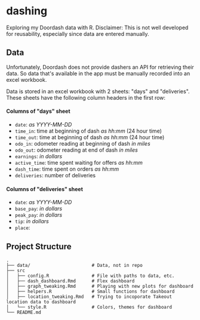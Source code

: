 # dashing
Exploring my Doordash data with R.
Disclaimer: This is not well developed for reusability, especially since data are entered manually.

## Data

Unfortunately, Doordash does not provide dashers an API for retrieving their data. So data that's available in the app must be manually recorded into an excel workbook.

Data is stored in an excel workbook with 2 sheets: "days" and "deliveries". These sheets have the following column headers in the first row:

#### Columns of "days" sheet

* `date`: *as YYYY-MM-DD*
* `time_in`: time at beginning of dash *as hh:mm* (24 hour time) 
* `time_out`: time at beginning of dash *as hh:mm* (24 hour time)
* `odo_in`: odometer reading at beginning of dash *in miles*
* `odo_out`: odometer reading at end of dash *in miles*
* `earnings`: *in dollars*
* `active_time`: time spent waiting for offers *as hh:mm*
* `dash_time`: time spent on orders *as hh:mm*
* `deliveries`: number of deliveries

#### Columns of "deliveries" sheet

* `date`: *as YYYY-MM-DD*
* `base_pay`: *in dollars*
* `peak_pay`: *in dollars*
* `tip`: *in dollars*
* `place`:

## Project Structure

```
.
├── data/                       # Data, not in repo                
├── src
│   ├── config.R                # File with paths to data, etc.
│   ├── dash_dashboard.Rmd      # Flex dashboard
│   ├── graph_tweaking.Rmd      # Playing with new plots for dashboard
│   ├── helpers.R               # Small functions for dashboard
│   ├── location_tweaking.Rmd   # Trying to incoporate Takeout location data to dashboard
│   └── style.R                 # Colors, themes for dashboard 
└── README.md
```
